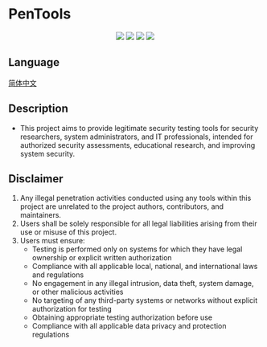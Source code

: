 # PenTools
<p align="center">
    <img src="https://img.shields.io/badge/PenTools-gold" />
    <img src="https://img.shields.io/badge/Version-1.0-blue" />
    <img src="https://img.shields.io/badge/License-AGPL%203.0-green.svg" />
    <img src="https://img.shields.io/badge/License-Apache%202.0-green.svg" />
</p>

## Language
[简体中文](README.md)

## Description
- This project aims to provide legitimate security testing tools for security researchers, system administrators, and IT professionals, intended for authorized security assessments, educational research, and improving system security.

## Disclaimer
1. Any illegal penetration activities conducted using any tools within this project are unrelated to the project authors, contributors, and maintainers.
2. Users shall be solely responsible for all legal liabilities arising from their use or misuse of this project.
3. Users must ensure:
    - Testing is performed only on systems for which they have legal ownership or explicit written authorization
    - Compliance with all applicable local, national, and international laws and regulations
    - No engagement in any illegal intrusion, data theft, system damage, or other malicious activities
    - No targeting of any third-party systems or networks without explicit authorization for testing
    - Obtaining appropriate testing authorization before use
    - Compliance with all applicable data privacy and protection regulations